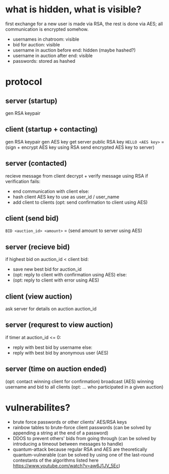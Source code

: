 # what is hidden, what is visible?
first exchange for a new user is made via RSA, the rest is done via AES; all communication is encrypted somehow.

- usernames in chatroom: visible
- bid for auction: visible
- username in auction before end: hidden (maybe hashed?)
- username in auction after end: visible
- passwords: stored as hashed

# protocol
## server (startup)
gen RSA keypair

## client (startup + contacting)
gen RSA keypair
gen AES key
get server public RSA key
`HELLO <AES key>`
= (sign + encrypt AES key using RSA
send encrypted AES key to server)

## server (contacted)
recieve message from client
decrypt + verify message using RSA
if verification fails:
- end communication with client
else:
- hash client AES key to use as user_id / user_name
- add client to clients
(opt: send confirmation to client using AES)

## client (send bid)
`BID <auction_id> <amount>`
= (send amount to server using AES)

## server (recieve bid)
if highest bid on auction_id < client bid:
- save new best bid for auction_id
- (opt: reply to client with confirmation using AES)
else:
- (opt: reply to client with error using AES)

## client (view auction)
ask server for details on auction auction_id

## server (requrest to view auction)
if timer at auction_id <= 0:
- reply with best bid by username
else:
- reply with best bid by anonymous user (AES)

## server (time on auction ended)
(opt: contact winning client for confirmation)
broadcast (AES) winning username and bid to all clients (opt: ... who participated in a given auction)

# vulnerabilites?
- brute force passwords or other clients' AES/RSA keys
- rainbow tables to brute-force client passwords (can be solved by appending a string at the end of a password)
- DDOS to prevent others' bids from going through (can be solved by introducing a timeout between messages to handle)
- quantum-attack because regular RSA and AES are theoretically quantum-vulnerable (can be solved by using one of the last-round contestants of the algorithms listed here https://www.youtube.com/watch?v=aw6J1JV_5Ec)
